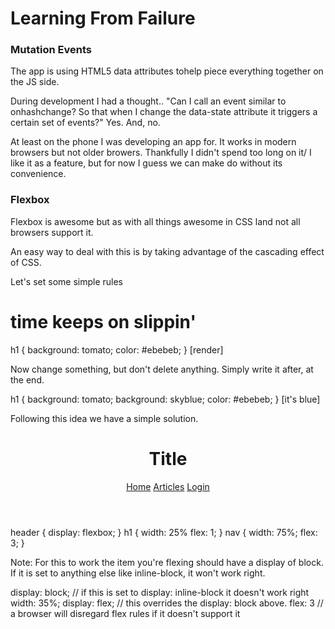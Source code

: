 # Learning From Failure


### Mutation Events

The app is using HTML5 data attributes tohelp piece everything together on the JS side.

During development I had a thought.. "Can I call an event similar to onhashchange? So that when I change the data-state attribute it triggers a certain set of events?" Yes. And, no.

At least on the phone I was developing an app for. It works in modern browsers but not older browers. Thankfully I didn't spend too long on it/ I like it as a feature, but for now I guess we can make do without its convenience.





### Flexbox

Flexbox is awesome but as with all things awesome in CSS land not all browsers support it.

An easy way to deal with this is by taking advantage of the cascading effect of CSS. 

Let's set some simple rules
<h1>time keeps on slippin'</h1>
h1 {
	background: tomato;
	color: #ebebeb;
}
[render]

Now change something, but don't delete anything. Simply write it after, at the end.

h1 {
	background: tomato;
	background: skyblue;
	color: #ebebeb;
}
[it's blue]

Following this idea we have a simple solution. 
<header>
	<h1>Title</h1>
	<nav>
		<a href="#">Home</a>
		<a href="#">Articles</a>
		<a href="#">Login</a>
	</nav>
</header>
header {
	display: flexbox;	
}
h1 {
	width: 25%
	flex: 1;
}
nav {
	width: 75%;
	flex: 3;
}

Note: For this to work the item you're flexing should have a display of block. If it is set to anything else like inline-block, it won't work right.

display: block; // if this is set to display: inline-block it doesn't work right
width: 35%;
display: flex; // this overrides the display: block above.
flex: 3				 // a browser will disregard flex rules if it doesn't support it

